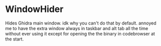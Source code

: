 # WindowHider

Hides Ghidra main window. idk why you can't do that by default. 
annoyed me to have the extra window always in taskbar and alt tab all the time without ever using it except for opening the the binary in codebrowser at the start.
